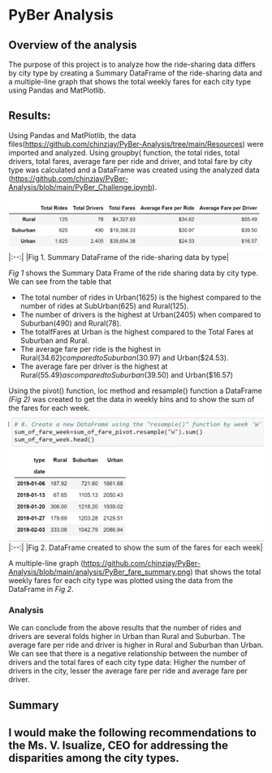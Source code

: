 # PyBer Analysis

## Overview of the analysis
The purpose of this project is to analyze how the ride-sharing data differs by city type by creating a Summary DataFrame of the ride-sharing data and a multiple-line graph that shows the total weekly fares for each city type using Pandas and MatPlotlib.

## Results:
Using Pandas and MatPlotlib, the data files(https://github.com/chinzjay/PyBer-Analysis/tree/main/Resources) were imported and analyzed. Using groupby( function, the total rides, total drivers, total fares, average fare per ride and driver, and total fare by city type was calculated and a DataFrame was created using the analyzed data (https://github.com/chinzjay/PyBer-Analysis/blob/main/PyBer_Challenge.ipynb).

![Summary Dataframe](https://github.com/chinzjay/PyBer-Analysis/blob/main/summary%20dataframe.PNG)
|:--:|
|Fig 1. Summary DataFrame of the ride-sharing data by type|

*Fig 1* shows the Summary Data Frame of the ride sharing data by city type. We can see from the table that 
- The total number of rides in Urban(1625) is the highest compared to the number of rides at SubUrban(625) and Rural(125).
- The number of drivers is the highest at Urban(2405) when compared to Suburban(490) and Rural(78).
- The totalfFares at Urban is the highest compared to the Total Fares at Suburban and Rural.
- The average fare per ride is the highest in Rural($34.62) compared to Suburban($30.97) and Urban($24.53).
- The average fare per driver is the highest at Rural($55.49) as compared to Suburban($39.50) and Urban($16.57)

Using the pivot() function, loc method and resample() function a DataFrame *(Fig 2)* was created to get the data in weekly bins and to show the sum of the fares for each week. 
![final DF](https://github.com/chinzjay/PyBer-Analysis/blob/main/final%20DF.PNG)
|:--:|
|Fig 2. DataFrame created to show the sum of the fares for each week|

A multiple-line graph (https://github.com/chinzjay/PyBer-Analysis/blob/main/analysis/PyBer_fare_summary.png) that shows the total weekly fares for each city type was plotted using the data from the DataFrame in *Fig 2*.

### Analysis
We can conclude from the above results that the number of rides and drivers are several folds higher in Urban than Rural and Suburban. The average fare per ride and driver is higher in Rural and Suburban than Urban. We can see that there is a negative relationship between the number of drivers and the total fares of each city type data: Higher the number of drivers in the city, lesser the average fare per ride and average fare per driver.

## Summary
I would make the following recommendations to the Ms. V. Isualize, CEO for addressing the disparities among the city types.
-
